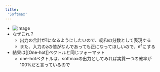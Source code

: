 ```yaml
---
title:
 'Softmax'
---
```


- ![image](https://i.ytimg.com/vi/lvNdl7yg4Pg/maxresdefault.jpg)
- なぜこれ？
    - 出力の合計が1になるようにしたいので、総和の分数として表現する
    - また、入力のzの値がなんであっても正になってほしいので、$e^z$にする
- 結果は[[One-hot]]ベクトルと同じフォーマット
    - one-hotベクトルは、softmaxの出力としてみれば実質一つの確率が100%だと言っているので
